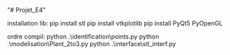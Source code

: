 "# Projet_E4" 

installation lib:
pip install stl 
pip install vtkplotlib 
pip install PyQt5 PyOpenGL

ordre compil:
python .\identification\points.py
python .\modelisation\Plant_2to3.py
python .\interface\stl_interf.py
